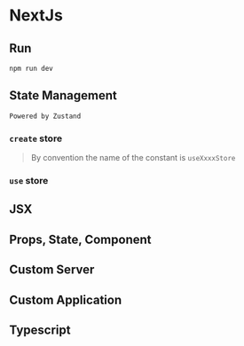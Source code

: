 # NextJs

## Run
```shell
npm run dev
```

## State Management

`Powered by Zustand`


###  `create` store
>By convention the name of the constant is `useXxxxStore`

 



### `use` store


## JSX
## Props, State, Component
## Custom Server
## Custom Application
## Typescript
